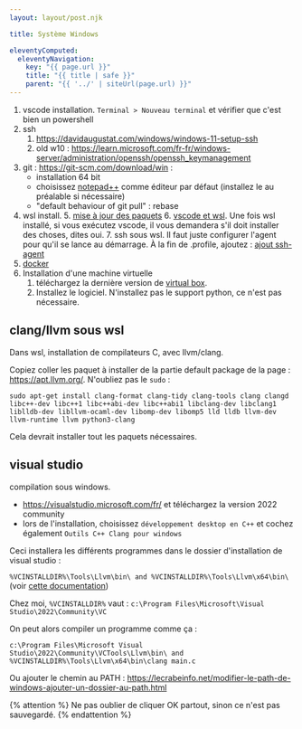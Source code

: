 ```yaml
---
layout: layout/post.njk

title: Système Windows

eleventyComputed:
  eleventyNavigation:
    key: "{{ page.url }}"
    title: "{{ title | safe }}"
    parent: "{{ '../' | siteUrl(page.url) }}"
---
```




1. vscode installation. `Terminal > Nouveau terminal` et vérifier que c'est bien un powershell
2. ssh
   1. <https://davidaugustat.com/windows/windows-11-setup-ssh>
   2. old w10 : https://learn.microsoft.com/fr-fr/windows-server/administration/openssh/openssh_keymanagement
3. git : <https://git-scm.com/download/win> :
   * installation 64 bit
   * choisissez [notepad++](https://notepad-plus-plus.org/) comme éditeur par défaut (installez le au préalable si nécessaire)
   * "default behaviour of git pull" : rebase
4. wsl install.
   5. [mise à jour des paquets](https://learn.microsoft.com/fr-fr/windows/wsl/setup/environment#update-and-upgrade-packages)
   6. [vscode et wsl](https://learn.microsoft.com/fr-fr/windows/wsl/tutorials/wsl-vscode). Une fois wsl installé, si vous exécutez vscode, il vous demandera s'il doit installer des choses, dites oui.
   7. ssh sous wsl. Il faut juste configurer l'agent pour qu'il se lance au démarrage. À la fin de .profile, ajoutez : [ajout ssh-agent](https://gist.github.com/gabetax/3756756)
5. [docker](https://learn.microsoft.com/fr-fr/windows/wsl/tutorials/wsl-containers)
6. Installation d'une machine virtuelle
   1. téléchargez la dernière version de [virtual box](https://www.virtualbox.org/).
   2. Installez le logiciel. N'installez pas le support python, ce n'est pas nécessaire.


## clang/llvm sous wsl

Dans wsl, installation de compilateurs C, avec llvm/clang.

Copiez coller les paquet à installer de la partie default package de la page : <https://apt.llvm.org/>. N'oubliez pas le `sudo` :

```
sudo apt-get install clang-format clang-tidy clang-tools clang clangd libc++-dev libc++1 libc++abi-dev libc++abi1 libclang-dev libclang1 liblldb-dev libllvm-ocaml-dev libomp-dev libomp5 lld lldb llvm-dev llvm-runtime llvm python3-clang
```

Cela devrait installer tout les paquets nécessaires.

## visual studio

compilation sous windows.

* <https://visualstudio.microsoft.com/fr/> et téléchargez la version 2022 community
* lors de l'installation, choisissez `développement desktop en C++` et cochez également `Outils C++ Clang pour windows`

Ceci installera les différents programmes dans le dossier d'installation de visual studio :

`%VCINSTALLDIR%\Tools\Llvm\bin\ and %VCINSTALLDIR%\Tools\Llvm\x64\bin\` (voir [cette documentation](https://learn.microsoft.com/en-us/cpp/build/clang-support-msbuild?view=msvc-170))

Chez moi, `%VCINSTALLDIR%` vaut : `c:\Program Files\Microsoft\Visual Studio\2022\Community\VC`

On peut alors compiler un programme comme ça :

`c:\Program Files\Microsoft Visual Studio\2022\Community\VCTools\Llvm\bin\ and %VCINSTALLDIR%\Tools\Llvm\x64\bin\clang main.c`

Ou ajouter le chemin au PATH : <https://lecrabeinfo.net/modifier-le-path-de-windows-ajouter-un-dossier-au-path.html>

{% attention %}
Ne pas oublier de cliquer OK partout, sinon ce n'est pas sauvegardé.
{% endattention %}

